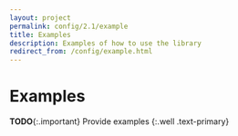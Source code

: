 ```yaml
---
layout: project
permalink: config/2.1/example
title: Examples
description: Examples of how to use the library
redirect_from: /config/example.html
---
```

# Examples

**TODO**{:.important}
Provide examples 
{:.well .text-primary}